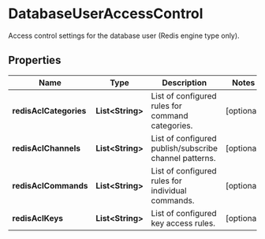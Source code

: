 

# DatabaseUserAccessControl

Access control settings for the database user (Redis engine type only).

## Properties

| Name | Type | Description | Notes |
|------------ | ------------- | ------------- | -------------|
|**redisAclCategories** | **List&lt;String&gt;** | List of configured rules for command categories. |  [optional] |
|**redisAclChannels** | **List&lt;String&gt;** | List of configured publish/subscribe channel patterns. |  [optional] |
|**redisAclCommands** | **List&lt;String&gt;** | List of configured rules for individual commands. |  [optional] |
|**redisAclKeys** | **List&lt;String&gt;** | List of configured key access rules. |  [optional] |



